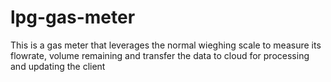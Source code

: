 # lpg-gas-meter
This is a gas meter that leverages the normal wieghing scale to measure its flowrate, volume remaining and transfer the data to cloud for processing and updating the client
